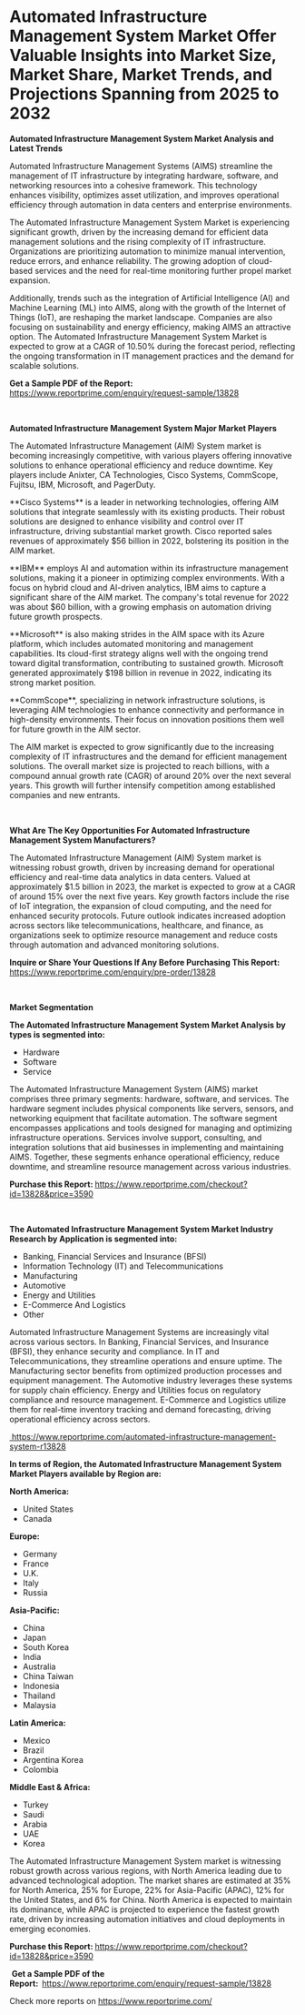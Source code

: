 <p><h1>Automated Infrastructure Management System Market Offer Valuable Insights into Market Size, Market Share, Market Trends, and Projections Spanning from 2025 to 2032</h1></p><p><strong>Automated Infrastructure Management System Market Analysis and Latest Trends</strong></p>
<p><p>Automated Infrastructure Management Systems (AIMS) streamline the management of IT infrastructure by integrating hardware, software, and networking resources into a cohesive framework. This technology enhances visibility, optimizes asset utilization, and improves operational efficiency through automation in data centers and enterprise environments. </p><p>The Automated Infrastructure Management System Market is experiencing significant growth, driven by the increasing demand for efficient data management solutions and the rising complexity of IT infrastructure. Organizations are prioritizing automation to minimize manual intervention, reduce errors, and enhance reliability. The growing adoption of cloud-based services and the need for real-time monitoring further propel market expansion.</p><p>Additionally, trends such as the integration of Artificial Intelligence (AI) and Machine Learning (ML) into AIMS, along with the growth of the Internet of Things (IoT), are reshaping the market landscape. Companies are also focusing on sustainability and energy efficiency, making AIMS an attractive option. The Automated Infrastructure Management System Market is expected to grow at a CAGR of 10.50% during the forecast period, reflecting the ongoing transformation in IT management practices and the demand for scalable solutions.</p></p>
<p><strong>Get a Sample PDF of the Report:&nbsp;</strong> <a href="https://www.reportprime.com/enquiry/request-sample/13828?utm_campaign=3002&utm_medium=2&utm_source=Github&utm_content=ia&utm_term=20032025&utm_id=automated-infrastructure-management-system">https://www.reportprime.com/enquiry/request-sample/13828</a></p>
<p>&nbsp;</p>
<p><strong>Automated Infrastructure Management System Major Market Players</strong></p>
<p><p>The Automated Infrastructure Management (AIM) System market is becoming increasingly competitive, with various players offering innovative solutions to enhance operational efficiency and reduce downtime. Key players include Anixter, CA Technologies, Cisco Systems, CommScope, Fujitsu, IBM, Microsoft, and PagerDuty.</p><p>**Cisco Systems** is a leader in networking technologies, offering AIM solutions that integrate seamlessly with its existing products. Their robust solutions are designed to enhance visibility and control over IT infrastructure, driving substantial market growth. Cisco reported sales revenues of approximately $56 billion in 2022, bolstering its position in the AIM market.</p><p>**IBM** employs AI and automation within its infrastructure management solutions, making it a pioneer in optimizing complex environments. With a focus on hybrid cloud and AI-driven analytics, IBM aims to capture a significant share of the AIM market. The company's total revenue for 2022 was about $60 billion, with a growing emphasis on automation driving future growth prospects.</p><p>**Microsoft** is also making strides in the AIM space with its Azure platform, which includes automated monitoring and management capabilities. Its cloud-first strategy aligns well with the ongoing trend toward digital transformation, contributing to sustained growth. Microsoft generated approximately $198 billion in revenue in 2022, indicating its strong market position.</p><p>**CommScope**, specializing in network infrastructure solutions, is leveraging AIM technologies to enhance connectivity and performance in high-density environments. Their focus on innovation positions them well for future growth in the AIM sector.</p><p>The AIM market is expected to grow significantly due to the increasing complexity of IT infrastructures and the demand for efficient management solutions. The overall market size is projected to reach billions, with a compound annual growth rate (CAGR) of around 20% over the next several years. This growth will further intensify competition among established companies and new entrants.</p></p>
<p>&nbsp;</p>
<p><strong>What Are The Key Opportunities For Automated Infrastructure Management System Manufacturers?</strong></p>
<p><p>The Automated Infrastructure Management (AIM) System market is witnessing robust growth, driven by increasing demand for operational efficiency and real-time data analytics in data centers. Valued at approximately $1.5 billion in 2023, the market is expected to grow at a CAGR of around 15% over the next five years. Key growth factors include the rise of IoT integration, the expansion of cloud computing, and the need for enhanced security protocols. Future outlook indicates increased adoption across sectors like telecommunications, healthcare, and finance, as organizations seek to optimize resource management and reduce costs through automation and advanced monitoring solutions.</p></p>
<p><strong>Inquire or Share Your Questions If Any Before Purchasing This Report:</strong> <a href="https://www.reportprime.com/enquiry/pre-order/13828?utm_campaign=3002&utm_medium=2&utm_source=Github&utm_content=ia&utm_term=20032025&utm_id=automated-infrastructure-management-system">https://www.reportprime.com/enquiry/pre-order/13828</a></p>
<p>&nbsp;</p>
<p><strong>Market Segmentation</strong></p>
<p><strong>The Automated Infrastructure Management System Market Analysis by types is segmented into:</strong></p>
<p><ul><li>Hardware</li><li>Software</li><li>Service</li></ul></p>
<p><p>The Automated Infrastructure Management System (AIMS) market comprises three primary segments: hardware, software, and services. The hardware segment includes physical components like servers, sensors, and networking equipment that facilitate automation. The software segment encompasses applications and tools designed for managing and optimizing infrastructure operations. Services involve support, consulting, and integration solutions that aid businesses in implementing and maintaining AIMS. Together, these segments enhance operational efficiency, reduce downtime, and streamline resource management across various industries.</p></p>
<p><strong>Purchase this Report:&nbsp;</strong><a href="https://www.reportprime.com/checkout?id=13828&price=3590&utm_campaign=3002&utm_medium=2&utm_source=Github&utm_content=ia&utm_term=20032025&utm_id=automated-infrastructure-management-system">https://www.reportprime.com/checkout?id=13828&price=3590</a></p>
<p>&nbsp;</p>
<p><strong>The Automated Infrastructure Management System Market Industry Research by Application is segmented into:</strong></p>
<p><ul><li>Banking, Financial Services and Insurance (BFSI)</li><li>Information Technology (IT) and Telecommunications</li><li>Manufacturing</li><li>Automotive</li><li>Energy and Utilities</li><li>E-Commerce And Logistics</li><li>Other</li></ul></p>
<p><p>Automated Infrastructure Management Systems are increasingly vital across various sectors. In Banking, Financial Services, and Insurance (BFSI), they enhance security and compliance. In IT and Telecommunications, they streamline operations and ensure uptime. The Manufacturing sector benefits from optimized production processes and equipment management. The Automotive industry leverages these systems for supply chain efficiency. Energy and Utilities focus on regulatory compliance and resource management. E-Commerce and Logistics utilize them for real-time inventory tracking and demand forecasting, driving operational efficiency across sectors.</p></p>
<p><a href="https://www.reportprime.com/automated-infrastructure-management-system-r13828?utm_campaign=3002&utm_medium=2&utm_source=Github&utm_content=ia&utm_term=20032025&utm_id=automated-infrastructure-management-system">&nbsp;https://www.reportprime.com/automated-infrastructure-management-system-r13828</a></p>
<p><strong>In terms of Region, the Automated Infrastructure Management System Market Players available by Region are:</strong></p>
<p>
    <p> <strong> North America: </strong>
        <ul>
            <li>United States</li>
            <li>Canada</li>
        </ul>
        </p> 
    <p> <strong> Europe: </strong>
        <ul>
            <li>Germany</li>
            <li>France</li>
            <li>U.K.</li>
            <li>Italy</li>
            <li>Russia</li>
        </ul>
        </p> 
    <p> <strong> Asia-Pacific: </strong>
        <ul>
            <li>China</li>
            <li>Japan</li>
            <li>South Korea</li>
            <li>India</li>
            <li>Australia</li>
            <li>China Taiwan</li>
            <li>Indonesia</li>
            <li>Thailand</li>
            <li>Malaysia</li>
        </ul>
        </p> 
    <p> <strong> Latin America: </strong>
        <ul>
            <li>Mexico</li>
            <li>Brazil</li>
            <li>Argentina Korea</li>
            <li>Colombia</li>
        </ul>
        </p> 
    <p> <strong> Middle East & Africa: </strong>
        <ul>
            <li>Turkey</li>
            <li>Saudi</li>
            <li>Arabia</li>
            <li>UAE</li>
            <li>Korea</li>
        </ul>
    </p>
    </p>
<p><p>The Automated Infrastructure Management System market is witnessing robust growth across various regions, with North America leading due to advanced technological adoption. The market shares are estimated at 35% for North America, 25% for Europe, 22% for Asia-Pacific (APAC), 12% for the United States, and 6% for China. North America is expected to maintain its dominance, while APAC is projected to experience the fastest growth rate, driven by increasing automation initiatives and cloud deployments in emerging economies.</p></p>
<p><strong>Purchase this Report: </strong><a href="https://www.reportprime.com/checkout?id=13828&price=3590&utm_campaign=3002&utm_medium=2&utm_source=Github&utm_content=ia&utm_term=20032025&utm_id=automated-infrastructure-management-system">https://www.reportprime.com/checkout?id=13828&price=3590</a></p>
<p>&nbsp;<strong>Get a Sample PDF of the Report:&nbsp;&nbsp;</strong><a href="https://www.reportprime.com/enquiry/request-sample/13828?utm_campaign=3002&utm_medium=2&utm_source=Github&utm_content=ia&utm_term=20032025&utm_id=automated-infrastructure-management-system">https://www.reportprime.com/enquiry/request-sample/13828</a></p>
<p><strong></strong></p>
<p>Check more reports on <a href="https://www.reportprime.com/?utm_campaign=3002&utm_medium=2&utm_source=Github&utm_content=ia&utm_term=20032025&utm_id=automated-infrastructure-management-system">https://www.reportprime.com/</a></p>